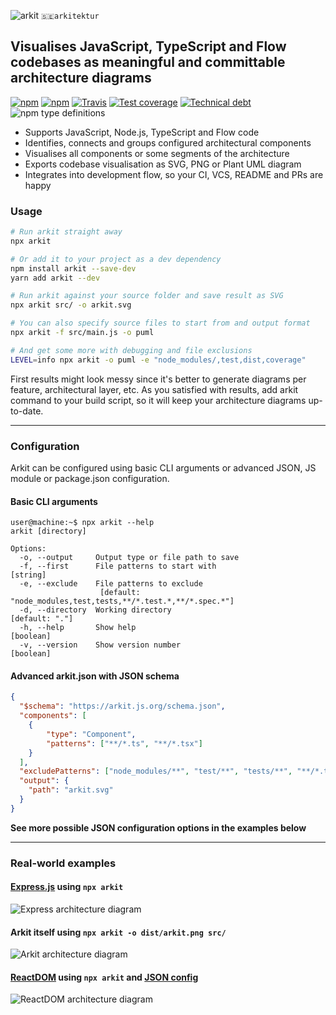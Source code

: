 <img src="https://arkit.js.org/arkit.svg" alt="arkit" valign="top" /> `🇸🇪arkitektur`

## Visualises JavaScript, TypeScript and Flow codebases as meaningful and committable architecture diagrams

[![npm](https://img.shields.io/npm/v/arkit.svg?label=%20&style=flat-square)](https://www.npmjs.com/package/arkit)
[![npm](https://img.shields.io/npm/dw/arkit.svg?style=flat-square)](https://www.npmjs.com/package/arkit)
[![Travis](https://img.shields.io/travis/dyatko/arkit.svg?style=flat-square)](https://travis-ci.org/dyatko/arkit)
[![Test coverage](https://img.shields.io/codeclimate/coverage/dyatko/arkit.svg?style=flat-square)](https://codeclimate.com/github/dyatko/arkit/code)
[![Technical debt](https://img.shields.io/codeclimate/tech-debt/dyatko/arkit.svg?style=flat-square)](https://codeclimate.com/github/dyatko/arkit/issues)
![npm type definitions](https://img.shields.io/npm/types/arkit.svg?style=flat-square)

- Supports JavaScript, Node.js, TypeScript and Flow code
- Identifies, connects and groups configured architectural components
- Visualises all components or some segments of the architecture
- Exports codebase visualisation as SVG, PNG or Plant UML diagram
- Integrates into development flow, so your CI, VCS, README and PRs are happy

### Usage

```sh
# Run arkit straight away
npx arkit

# Or add it to your project as a dev dependency
npm install arkit --save-dev
yarn add arkit --dev
```

```sh
# Run arkit against your source folder and save result as SVG
npx arkit src/ -o arkit.svg

# You can also specify source files to start from and output format
npx arkit -f src/main.js -o puml

# And get some more with debugging and file exclusions
LEVEL=info npx arkit -o puml -e "node_modules/,test,dist,coverage"
```

First results might look messy since it's better to generate diagrams per feature, architectural layer, etc.
As you satisfied with results, add arkit command to your build script, so it will keep your architecture diagrams up-to-date.

---

### Configuration

Arkit can be configured using basic CLI arguments or advanced JSON, JS module or package.json configuration.

#### Basic CLI arguments

```console
user@machine:~$ npx arkit --help
arkit [directory]

Options:
  -o, --output     Output type or file path to save
  -f, --first      File patterns to start with                          [string]
  -e, --exclude    File patterns to exclude
                    [default: "node_modules,test,tests,**/*.test.*,**/*.spec.*"]
  -d, --directory  Working directory                              [default: "."]
  -h, --help       Show help                                           [boolean]
  -v, --version    Show version number                                 [boolean]
```

#### Advanced arkit.json with JSON schema

```json
{
  "$schema": "https://arkit.js.org/schema.json",
  "components": [
    {
        "type": "Component",
        "patterns": ["**/*.ts", "**/*.tsx"]
    }
  ],
  "excludePatterns": ["node_modules/**", "test/**", "tests/**", "**/*.test.*", "**/*.spec.*"],
  "output": {
    "path": "arkit.svg"
  }
}
```

**See more possible JSON configuration options in the examples below**

---

### Real-world examples

#### [Express.js](https://github.com/dyatko/arkit/tree/master/test/express) using `npx arkit`
![Express architecture diagram](https://arkit.js.org/test/express/express.svg)

#### Arkit itself using `npx arkit -o dist/arkit.png src/`
![Arkit architecture diagram](https://arkit.js.org/dist/arkit.png)

#### [ReactDOM](https://github.com/dyatko/arkit/tree/master/test/react-dom) using `npx arkit` and [JSON config](test/react-dom/arkit.json)
![ReactDOM architecture diagram](https://arkit.js.org/test/react-dom/arkit.svg)
